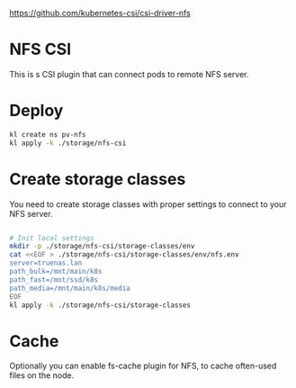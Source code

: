 
https://github.com/kubernetes-csi/csi-driver-nfs

# NFS CSI

This is s CSI plugin that can connect pods to remote NFS server.

# Deploy

```bash
kl create ns pv-nfs
kl apply -k ./storage/nfs-csi
```

# Create storage classes

You need to create storage classes with proper settings to connect to your NFS server.

```bash

# Init local settings
mkdir -p ./storage/nfs-csi/storage-classes/env
cat <<EOF > ./storage/nfs-csi/storage-classes/env/nfs.env
server=truenas.lan
path_bulk=/mnt/main/k8s
path_fast=/mnt/ssd/k8s
path_media=/mnt/main/k8s/media
EOF
kl apply -k ./storage/nfs-csi/storage-classes
```

# Cache

Optionally you can enable fs-cache plugin for NFS, to cache often-used files on the node.
